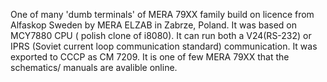 One of many 'dumb terminals' of MERA 79XX family build on licence from Alfaskop Sweden by MERA ELZAB in Zabrze, Poland.
It was based on MCY7880 CPU ( polish clone of i8080). It can run both a V24(RS-232) or IPRS (Soviet current loop communication standard) communication.
It was exported to CCCP as CM 7209. It is one of few MERA 79XX that the schematics/ manuals are avalible online.


